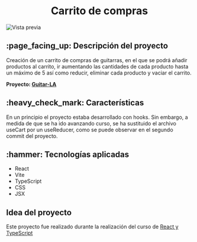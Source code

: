 <h1 align="center"> Carrito de compras </h1>

![Vista previa](https://github.com/user-attachments/assets/3e11f9c8-1de9-4837-bc61-39cc568f4f4d)

<h2> :page_facing_up: Descripción del proyecto</h2>

<p> Creación de un carrito de compras de guitarras,
en el que se podrá añadir productos al carrito, ir aumentando las cantidades
de cada producto hasta un máximo de 5 así como reducir, eliminar cada producto y vaciar el carrito. </p>

<b>Proyecto: <a href="https://sparkling-belekoy-b068fa.netlify.app/">Guitar-LA<a></b>

<h2> :heavy_check_mark: Características</h2>
<p>En un principio el proyecto estaba desarrollado con hooks. Sin embargo, a medida
de que se ha ido avanzando curso, se ha sustituido el archivo useCart por 
un useReducer, como se puede observar en el segundo commit del proyecto. </p>

<h2> :hammer: Tecnologías aplicadas</h2>

<ul>
  <li>React</li>
  <li>Vite</li>
  <li>TypeScript</li>
  <li>CSS</li>
  <li>JSX</li>
</ul>

<h2>Idea del proyecto</h2>
<p>Este proyecto fue realizado durante la realización del curso de <a href="https://www.udemy.com/course/react-de-principiante-a-experto-creando-mas-de-10-aplicaciones/?couponCode=KEEPLEARNING">React y TypeScript</a></p>

